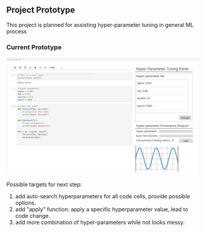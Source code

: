 ## Project Prototype

This project is planned for assisting hyper-parameter tuning in general ML process 

### Current Prototype

![prototype_1](./images/prototype.png)

Possible targets for next step:
1. add auto-search hyperparameters for all code cells, provide possible options.
2. add "apply" function: apply a specific hyperparameter value, lead to code change.
3. add more combination of hyper-parameters while not looks messy.
